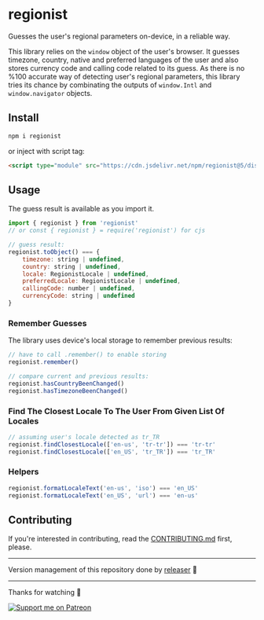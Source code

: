 # regionist
Guesses the user's regional parameters on-device, in a reliable way.

This library relies on the `window` object of the user's browser. It guesses timezone, country, 
native and preferred languages of the user and also stores currency code and calling code 
related to its guess. As there is no %100 accurate way of detecting user's regional parameters, 
this library tries its chance by combinating the outputs of `window.Intl` and `window.navigator` objects.

## Install
```sh
npm i regionist
```
or inject with script tag:
```html
<script type="module" src="https://cdn.jsdelivr.net/npm/regionist@5/dist/index.js"></script>
```

## Usage
The guess result is available as you import it.
```js
import { regionist } from 'regionist'
// or const { regionist } = require('regionist') for cjs

// guess result:
regionist.toObject() === {
    timezone: string | undefined,
    country: string | undefined,
    locale: RegionistLocale | undefined,
    preferredLocale: RegionistLocale | undefined,
    callingCode: number | undefined,
    currencyCode: string | undefined
}
```

### Remember Guesses
The library uses device's local storage to remember previous results:
```js
// have to call .remember() to enable storing
regionist.remember()

// compare current and previous results:
regionist.hasCountryBeenChanged()
regionist.hasTimezoneBeenChanged()
```

### Find The Closest Locale To The User From Given List Of Locales
```js
// assuming user's locale detected as tr_TR
regionist.findClosestLocale(['en-us', 'tr-tr']) === 'tr-tr'
regionist.findClosestLocale(['en_US', 'tr_TR']) === 'tr_TR'
```

### Helpers
```js
regionist.formatLocaleText('en-us', 'iso') === 'en_US'
regionist.formatLocaleText('en_US', 'url') === 'en-us'
```

## Contributing
If you're interested in contributing, read the [CONTRIBUTING.md](https://github.com/muratgozel/muratgozel/blob/main/CONTRIBUTING.md) first, please.

---

Version management of this repository done by [releaser](https://github.com/muratgozel/node-releaser) 🚀

---

Thanks for watching 🐬

[![Support me on Patreon](https://cdn.muratgozel.com.tr/support-me-on-patreon.v1.png)](https://patreon.com/muratgozel?utm_medium=organic&utm_source=github_repo&utm_campaign=github&utm_content=join_link)
